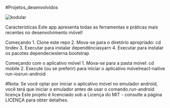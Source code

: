 #Projetos_desenvolvidos

![kodular](https://user-images.githubusercontent.com/83724842/126028546-2f9efbe5-c5b9-43fb-a99d-00b9f3938237.jpg)

Características
Este app apresenta todas as ferramentas e práticas mais recentes no desenvolvimento móvel!


Começando
	1. Clone este repo
	2. Mova-se para o diretório apropriado: cd tindev
	3. Executar para instalar dependênciasyarn
	4. Executar para instalar os pacotes dependecieslerna bootstrap
  

Começando com o aplicativo móvel
	1. Mova-se para a pasta móvel: cd mobile
	2. Execute (ou se preferir) para iniciar o aplicativo móvelreact-native run-iosrun-android
  
#Nota: Se você optar por iniciar o aplicativo móvel no emulador android, você terá que iniciar o emulador antes de usar o comando.run-android
licença
Este projeto é licenciado sob a Licença do MIT - consulte a página LICENÇA para obter detalhes.
